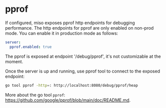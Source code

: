 # pprof

If configured, miso exposes pprof http endpoints for debugging performance. The http endpoints for pprof are only enabled on non-prod mode. You can enable it in production mode as follows:

```yaml
server:
  pprof.enabled: true
```

The pprof is exposed at endpoint '/debug/pprof', it's not customizable at the moment.

Once the server is up and running, use pprof tool to connect to the exposed endpoint:

```sh
go tool pprof -http=: http://localhost:8080/debug/pprof/heap
```

More about the go tool `pprof`: https://github.com/google/pprof/blob/main/doc/README.md.